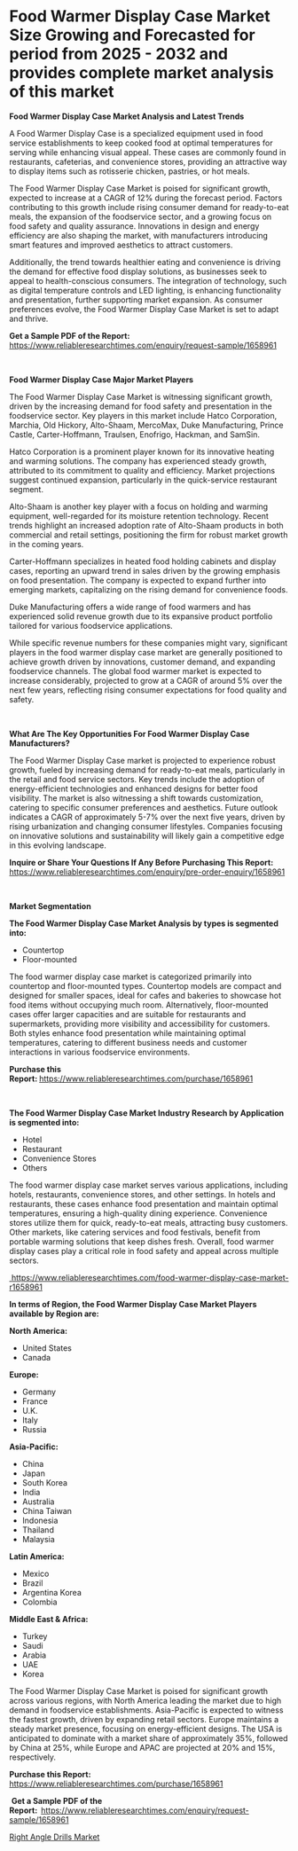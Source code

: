 <p><h1>Food Warmer Display Case Market Size Growing and Forecasted for period from 2025 - 2032 and provides complete market analysis of this market</h1></p><p><strong>Food Warmer Display Case Market Analysis and Latest Trends</strong></p>
<p><p>A Food Warmer Display Case is a specialized equipment used in food service establishments to keep cooked food at optimal temperatures for serving while enhancing visual appeal. These cases are commonly found in restaurants, cafeterias, and convenience stores, providing an attractive way to display items such as rotisserie chicken, pastries, or hot meals. </p><p>The Food Warmer Display Case Market is poised for significant growth, expected to increase at a CAGR of 12% during the forecast period. Factors contributing to this growth include rising consumer demand for ready-to-eat meals, the expansion of the foodservice sector, and a growing focus on food safety and quality assurance. Innovations in design and energy efficiency are also shaping the market, with manufacturers introducing smart features and improved aesthetics to attract customers.</p><p>Additionally, the trend towards healthier eating and convenience is driving the demand for effective food display solutions, as businesses seek to appeal to health-conscious consumers. The integration of technology, such as digital temperature controls and LED lighting, is enhancing functionality and presentation, further supporting market expansion. As consumer preferences evolve, the Food Warmer Display Case Market is set to adapt and thrive.</p></p>
<p><strong>Get a Sample PDF of the Report:&nbsp;</strong> <a href="https://www.reliableresearchtimes.com/enquiry/request-sample/1658961?utm_campaign=2466&utm_medium=2&utm_source=Github&utm_content=ia&utm_term=17022025&utm_id=food-warmer-display-case">https://www.reliableresearchtimes.com/enquiry/request-sample/1658961</a></p>
<p>&nbsp;</p>
<p><strong>Food Warmer Display Case Major Market Players</strong></p>
<p><p>The Food Warmer Display Case Market is witnessing significant growth, driven by the increasing demand for food safety and presentation in the foodservice sector. Key players in this market include Hatco Corporation, Marchia, Old Hickory, Alto-Shaam, MercoMax, Duke Manufacturing, Prince Castle, Carter-Hoffmann, Traulsen, Enofrigo, Hackman, and SamSin.</p><p>Hatco Corporation is a prominent player known for its innovative heating and warming solutions. The company has experienced steady growth, attributed to its commitment to quality and efficiency. Market projections suggest continued expansion, particularly in the quick-service restaurant segment.</p><p>Alto-Shaam is another key player with a focus on holding and warming equipment, well-regarded for its moisture retention technology. Recent trends highlight an increased adoption rate of Alto-Shaam products in both commercial and retail settings, positioning the firm for robust market growth in the coming years. </p><p>Carter-Hoffmann specializes in heated food holding cabinets and display cases, reporting an upward trend in sales driven by the growing emphasis on food presentation. The company is expected to expand further into emerging markets, capitalizing on the rising demand for convenience foods.</p><p>Duke Manufacturing offers a wide range of food warmers and has experienced solid revenue growth due to its expansive product portfolio tailored for various foodservice applications.</p><p>While specific revenue numbers for these companies might vary, significant players in the food warmer display case market are generally positioned to achieve growth driven by innovations, customer demand, and expanding foodservice channels. The global food warmer market is expected to increase considerably, projected to grow at a CAGR of around 5% over the next few years, reflecting rising consumer expectations for food quality and safety.</p></p>
<p>&nbsp;</p>
<p><strong>What Are The Key Opportunities For Food Warmer Display Case Manufacturers?</strong></p>
<p><p>The Food Warmer Display Case market is projected to experience robust growth, fueled by increasing demand for ready-to-eat meals, particularly in the retail and food service sectors. Key trends include the adoption of energy-efficient technologies and enhanced designs for better food visibility. The market is also witnessing a shift towards customization, catering to specific consumer preferences and aesthetics. Future outlook indicates a CAGR of approximately 5-7% over the next five years, driven by rising urbanization and changing consumer lifestyles. Companies focusing on innovative solutions and sustainability will likely gain a competitive edge in this evolving landscape.</p></p>
<p><strong>Inquire or Share Your Questions If Any Before Purchasing This Report:</strong> <a href="https://www.reliableresearchtimes.com/enquiry/pre-order-enquiry/1658961?utm_campaign=2466&utm_medium=2&utm_source=Github&utm_content=ia&utm_term=17022025&utm_id=food-warmer-display-case">https://www.reliableresearchtimes.com/enquiry/pre-order-enquiry/1658961</a></p>
<p>&nbsp;</p>
<p><strong>Market Segmentation</strong></p>
<p><strong>The Food Warmer Display Case Market Analysis by types is segmented into:</strong></p>
<p><ul><li>Countertop</li><li>Floor-mounted</li></ul></p>
<p><p>The food warmer display case market is categorized primarily into countertop and floor-mounted types. Countertop models are compact and designed for smaller spaces, ideal for cafes and bakeries to showcase hot food items without occupying much room. Alternatively, floor-mounted cases offer larger capacities and are suitable for restaurants and supermarkets, providing more visibility and accessibility for customers. Both styles enhance food presentation while maintaining optimal temperatures, catering to different business needs and customer interactions in various foodservice environments.</p></p>
<p><strong>Purchase this Report:&nbsp;</strong><a href="https://www.reliableresearchtimes.com/purchase/1658961?utm_campaign=2466&utm_medium=2&utm_source=Github&utm_content=ia&utm_term=17022025&utm_id=food-warmer-display-case">https://www.reliableresearchtimes.com/purchase/1658961</a></p>
<p>&nbsp;</p>
<p><strong>The Food Warmer Display Case Market Industry Research by Application is segmented into:</strong></p>
<p><ul><li>Hotel</li><li>Restaurant</li><li>Convenience Stores</li><li>Others</li></ul></p>
<p><p>The food warmer display case market serves various applications, including hotels, restaurants, convenience stores, and other settings. In hotels and restaurants, these cases enhance food presentation and maintain optimal temperatures, ensuring a high-quality dining experience. Convenience stores utilize them for quick, ready-to-eat meals, attracting busy customers. Other markets, like catering services and food festivals, benefit from portable warming solutions that keep dishes fresh. Overall, food warmer display cases play a critical role in food safety and appeal across multiple sectors.</p></p>
<p><a href="https://www.reliableresearchtimes.com/food-warmer-display-case-market-r1658961?utm_campaign=2466&utm_medium=2&utm_source=Github&utm_content=ia&utm_term=17022025&utm_id=food-warmer-display-case">&nbsp;https://www.reliableresearchtimes.com/food-warmer-display-case-market-r1658961</a></p>
<p><strong>In terms of Region, the Food Warmer Display Case Market Players available by Region are:</strong></p>
<p>
    <p> <strong> North America: </strong>
        <ul>
            <li>United States</li>
            <li>Canada</li>
        </ul>
        </p> 
    <p> <strong> Europe: </strong>
        <ul>
            <li>Germany</li>
            <li>France</li>
            <li>U.K.</li>
            <li>Italy</li>
            <li>Russia</li>
        </ul>
        </p> 
    <p> <strong> Asia-Pacific: </strong>
        <ul>
            <li>China</li>
            <li>Japan</li>
            <li>South Korea</li>
            <li>India</li>
            <li>Australia</li>
            <li>China Taiwan</li>
            <li>Indonesia</li>
            <li>Thailand</li>
            <li>Malaysia</li>
        </ul>
        </p> 
    <p> <strong> Latin America: </strong>
        <ul>
            <li>Mexico</li>
            <li>Brazil</li>
            <li>Argentina Korea</li>
            <li>Colombia</li>
        </ul>
        </p> 
    <p> <strong> Middle East & Africa: </strong>
        <ul>
            <li>Turkey</li>
            <li>Saudi</li>
            <li>Arabia</li>
            <li>UAE</li>
            <li>Korea</li>
        </ul>
    </p>
    </p>
<p><p>The Food Warmer Display Case Market is poised for significant growth across various regions, with North America leading the market due to high demand in foodservice establishments. Asia-Pacific is expected to witness the fastest growth, driven by expanding retail sectors. Europe maintains a steady market presence, focusing on energy-efficient designs. The USA is anticipated to dominate with a market share of approximately 35%, followed by China at 25%, while Europe and APAC are projected at 20% and 15%, respectively.</p></p>
<p><strong>Purchase this Report: </strong><a href="https://www.reliableresearchtimes.com/purchase/1658961?utm_campaign=2466&utm_medium=2&utm_source=Github&utm_content=ia&utm_term=17022025&utm_id=food-warmer-display-case">https://www.reliableresearchtimes.com/purchase/1658961</a></p>
<p>&nbsp;<strong>Get a Sample PDF of the Report:&nbsp;&nbsp;</strong><a href="https://www.reliableresearchtimes.com/enquiry/request-sample/1658961?utm_campaign=2466&utm_medium=2&utm_source=Github&utm_content=ia&utm_term=17022025&utm_id=food-warmer-display-case">https://www.reliableresearchtimes.com/enquiry/request-sample/1658961</a></p>
<p><strong></strong></p>
<p><p><a href="https://github.com/tashiafun920/Market-Research-Report-List-1/blob/main/right-angle-drills-market.md?utm_campaign=2466&utm_medium=2&utm_source=Github&utm_content=ia&utm_term=17022025&utm_id=food-warmer-display-case">Right Angle Drills Market</a></p></p>